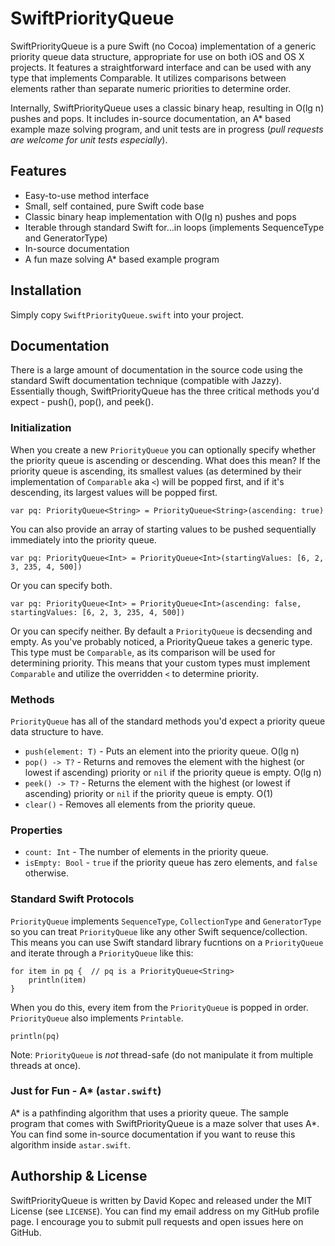 # SwiftPriorityQueue

SwiftPriorityQueue is a pure Swift (no Cocoa) implementation of a generic priority queue data structure, appropriate for use on both iOS and OS X projects. It features a straightforward interface and can be used with any type that implements Comparable. It utilizes comparisons between elements rather than separate numeric priorities to determine order.

Internally, SwiftPriorityQueue uses a classic binary heap, resulting in O(lg n) pushes and pops. It includes in-source documentation, an A* based example maze solving program, and unit tests are in progress (*pull requests are welcome for unit tests especially*).

## Features
* Easy-to-use method interface
* Small, self contained, pure Swift code base
* Classic binary heap implementation with O(lg n) pushes and pops
* Iterable through standard Swift for...in loops (implements SequenceType and GeneratorType)
* In-source documentation
* A fun maze solving A* based example program

## Installation
Simply copy `SwiftPriorityQueue.swift` into your project.

## Documentation
There is a large amount of documentation in the source code using the standard Swift documentation technique (compatible with Jazzy).  Essentially though, SwiftPriorityQueue has the three critical methods you'd expect - push(), pop(), and peek().

### Initialization
When you create a new `PriorityQueue` you can optionally specify whether the priority queue is ascending or descending. What does this mean? If the priority queue is ascending, its smallest values (as determined by their implementation of `Comparable` aka `<`) will be popped first, and if it's descending, its largest values will be popped first.
```
var pq: PriorityQueue<String> = PriorityQueue<String>(ascending: true)
```
You can also provide an array of starting values to be pushed sequentially immediately into the priority queue.
```
var pq: PriorityQueue<Int> = PriorityQueue<Int>(startingValues: [6, 2, 3, 235, 4, 500])
```
Or you can specify both.
```
var pq: PriorityQueue<Int> = PriorityQueue<Int>(ascending: false, startingValues: [6, 2, 3, 235, 4, 500])
```
Or you can specify neither. By default a `PriorityQueue` is decsending and empty. As you've probably noticed, a PriorityQueue takes a generic type. This type must be `Comparable`, as its comparison will be used for determining priority.  This means that your custom types must implement `Comparable` and utilize the overridden `<` to determine priority.

### Methods
`PriorityQueue` has all of the standard methods you'd expect a priority queue data structure to have.
* `push(element: T)` - Puts an element into the priority queue. O(lg n)
* `pop() -> T?` - Returns and removes the element with the highest (or lowest if ascending) priority or `nil` if the priority queue is empty. O(lg n)
* `peek() -> T?` - Returns the element with the highest (or lowest if ascending) priority or `nil` if the priority queue is empty. O(1)
* `clear()` - Removes all elements from the priority queue.

### Properties
* `count: Int` - The number of elements in the priority queue.
* `isEmpty: Bool` - `true` if the priority queue has zero elements, and `false` otherwise.

### Standard Swift Protocols
`PriorityQueue` implements `SequenceType`, `CollectionType` and `GeneratorType` so you can treat `PriorityQueue` like any other Swift sequence/collection. This means you can use Swift standard library fucntions on a `PriorityQueue` and iterate through a `PriorityQueue` like this:
```
for item in pq {  // pq is a PriorityQueue<String>
    println(item)
}
```
When you do this, every item from the `PriorityQueue` is popped in order. `PriorityQueue` also implements `Printable`.
```
println(pq)
```
Note: `PriorityQueue` is *not* thread-safe (do not manipulate it from multiple threads at once).

### Just for Fun - A* (`astar.swift`)
A* is a pathfinding algorithm that uses a priority queue. The sample program that comes with SwiftPriorityQueue is a maze solver that uses A*. You can find some in-source documentation if you want to reuse this algorithm inside `astar.swift`.

## Authorship & License
SwiftPriorityQueue is written by David Kopec and released under the MIT License (see `LICENSE`). You can find my email address on my GitHub profile page. I encourage you to submit pull requests and open issues here on GitHub.
